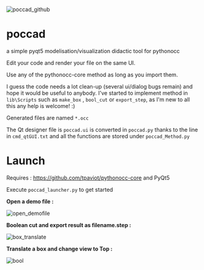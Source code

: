 ![poccad_github](https://user-images.githubusercontent.com/81742654/116221635-15cd5d00-a74e-11eb-86e8-b058216ed3c8.png)

# poccad
a simple pyqt5 modelisation/visualization didactic tool for pythonocc

Edit your code and render your file on the same UI.

Use any of the pythonocc-core method as long as you import them.

I guess the code needs a lot clean-up (several ui/dialog bugs remain)  and hope it would be useful to anybody. I've started to implement method in `lib\Scripts` such as `make_box` , `bool_cut` or `export_step`, as I'm new to all this any help is welcome! :)

Generated files are named `*.occ`

The Qt designer file is `poccad.ui` is converted in `poccad.py` thanks to the line in `cmd_qtGUI.txt` and all the functions are stored under `poccad_Method.py` 

# Launch

Requires : https://github.com/tpaviot/pythonocc-core and PyQt5

Execute `poccad_launcher.py` to get started



**Open a demo file :**

![open_demofile](https://user-images.githubusercontent.com/81742654/116223455-d142c100-a74f-11eb-9cbd-a9ddde39b921.gif)


**Boolean cut and export result as filename.step :**

![box_translate](https://user-images.githubusercontent.com/81742654/116221251-ba9b6a80-a74d-11eb-9f03-617ff6b7eb32.gif)


**Translate a box and change view to Top :**

![bool](https://user-images.githubusercontent.com/81742654/116221241-b707e380-a74d-11eb-99eb-52c486927c29.gif)
